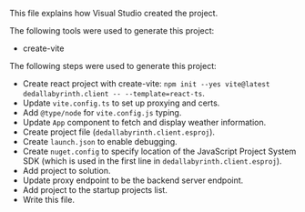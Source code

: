 This file explains how Visual Studio created the project.

The following tools were used to generate this project:
- create-vite

The following steps were used to generate this project:
- Create react project with create-vite: `npm init --yes vite@latest dedallabyrinth.client -- --template=react-ts`.
- Update `vite.config.ts` to set up proxying and certs.
- Add `@type/node` for `vite.config.js` typing.
- Update `App` component to fetch and display weather information.
- Create project file (`dedallabyrinth.client.esproj`).
- Create `launch.json` to enable debugging.
- Create `nuget.config` to specify location of the JavaScript Project System SDK (which is used in the first line in `dedallabyrinth.client.esproj`).
- Add project to solution.
- Update proxy endpoint to be the backend server endpoint.
- Add project to the startup projects list.
- Write this file.
